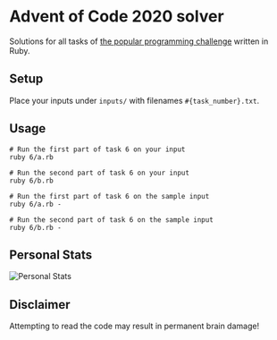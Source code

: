 # Advent of Code 2020 solver

Solutions for all tasks of [the popular programming challenge](https://adventofcode.com/2020) written in Ruby.

## Setup

Place your inputs under `inputs/` with filenames `#{task_number}.txt`.

## Usage

```
# Run the first part of task 6 on your input
ruby 6/a.rb

# Run the second part of task 6 on your input
ruby 6/b.rb

# Run the first part of task 6 on the sample input
ruby 6/a.rb -

# Run the second part of task 6 on the sample input
ruby 6/b.rb -
```

## Personal Stats

![Personal Stats](https://lh3.googleusercontent.com/pw/ACtC-3cDOz17xJbIP8AoMh0-5blx-Z8beJ5K89fLOX2YiD1_lz_BoPJHgsdlVZpZCcR4C2Y9odtEQaEAmSBvENswUmw15JQqrSO9OZfTfP2I7Pzoz_l60eCjmDviK4eGW9zIm_pEsbbZ04PTF6ny6vvzbted=w1210-h1248-no?authuser=0)

## Disclaimer

Attempting to read the code may result in permanent brain damage!
